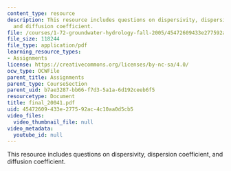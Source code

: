 ```yaml
---
content_type: resource
description: This resource includes questions on dispersivity, dispersion coefficient,
  and diffusion coefficient.
file: /courses/1-72-groundwater-hydrology-fall-2005/45472609433e277592ac4c10aa0d5cb5_final_20041.pdf
file_size: 118244
file_type: application/pdf
learning_resource_types:
- Assignments
license: https://creativecommons.org/licenses/by-nc-sa/4.0/
ocw_type: OCWFile
parent_title: Assignments
parent_type: CourseSection
parent_uid: b7ae3287-bb66-f7d3-5a1a-6d192ceeb6f5
resourcetype: Document
title: final_20041.pdf
uid: 45472609-433e-2775-92ac-4c10aa0d5cb5
video_files:
  video_thumbnail_file: null
video_metadata:
  youtube_id: null
---
```

This resource includes questions on dispersivity, dispersion coefficient, and diffusion coefficient.